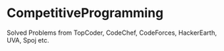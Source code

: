 CompetitiveProgramming
======================

Solved Problems from TopCoder, CodeChef, CodeForces, HackerEarth, UVA, Spoj etc.
